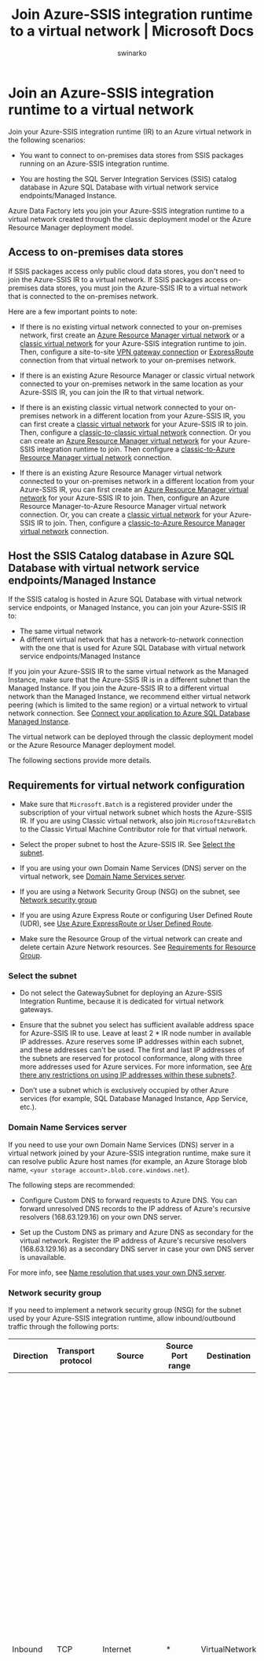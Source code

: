 ﻿---
title: Join Azure-SSIS integration runtime to a virtual network | Microsoft Docs
description: Learn how to join the Azure-SSIS integration runtime to an Azure virtual network. 
services: data-factory
documentationcenter: ''
ms.service: data-factory
ms.workload: data-services
ms.tgt_pltfrm: na
ms.devlang: na
ms.topic: conceptual
ms.date: 06/27/2018
author: swinarko
ms.author: sawinark
ms.reviewer: douglasl
manager: craigg
---

# Join an Azure-SSIS integration runtime to a virtual network
Join your Azure-SSIS integration runtime (IR) to an Azure virtual network in the following scenarios: 

- You want to connect to on-premises data stores from SSIS packages running on an Azure-SSIS integration runtime. 

- You are hosting the SQL Server Integration Services (SSIS) catalog database in Azure SQL Database with virtual network service endpoints/Managed Instance. 

 Azure Data Factory lets you join your Azure-SSIS integration runtime to a virtual network created through the classic deployment model or the Azure Resource Manager deployment model. 

## Access to on-premises data stores
If SSIS packages access only public cloud data stores, you don't need to join the Azure-SSIS IR to a virtual network. If SSIS packages access on-premises data stores, you must join the Azure-SSIS IR to a virtual network that is connected to the on-premises network. 

Here are a few important points to note: 

- If there is no existing virtual network connected to your on-premises network, first create an [Azure Resource Manager virtual network](../virtual-network/quick-create-portal.md#create-a-virtual-network) or a [classic virtual network](../virtual-network/virtual-networks-create-vnet-classic-pportal.md) for your Azure-SSIS integration runtime to join. Then, configure a site-to-site [VPN gateway connection](../vpn-gateway/vpn-gateway-howto-site-to-site-classic-portal.md) or [ExpressRoute](../expressroute/expressroute-howto-linkvnet-classic.md) connection from that virtual network to your on-premises network. 

- If there is an existing Azure Resource Manager or classic virtual network connected to your on-premises network in the same location as your Azure-SSIS IR, you can join the IR to that virtual network. 

- If there is an existing classic virtual network connected to your on-premises network in a different location from your Azure-SSIS IR, you can first create a [classic virtual network](../virtual-network/virtual-networks-create-vnet-classic-pportal.md) for your Azure-SSIS IR to join. Then, configure a [classic-to-classic virtual network](../vpn-gateway/vpn-gateway-howto-vnet-vnet-portal-classic.md) connection. Or you can create an [Azure Resource Manager virtual network](../virtual-network/quick-create-portal.md#create-a-virtual-network) for your Azure-SSIS integration runtime to join. Then configure a [classic-to-Azure Resource Manager virtual network](../vpn-gateway/vpn-gateway-connect-different-deployment-models-portal.md) connection. 
 
- If there is an existing Azure Resource Manager virtual network connected to your on-premises network in a different location from your Azure-SSIS IR, you can first create an [Azure Resource Manager virtual network](../virtual-network/quick-create-portal.md##create-a-virtual-network) for your Azure-SSIS IR to join. Then, configure an Azure Resource Manager-to-Azure Resource Manager virtual network connection. Or, you can create a [classic virtual network](../virtual-network/virtual-networks-create-vnet-classic-pportal.md) for your Azure-SSIS IR to join. Then, configure a [classic-to-Azure Resource Manager virtual network](../vpn-gateway/vpn-gateway-connect-different-deployment-models-portal.md) connection. 

## Host the SSIS Catalog database in Azure SQL Database with virtual network service endpoints/Managed Instance
If the SSIS catalog is hosted in Azure SQL Database with virtual network service endpoints, or Managed Instance, you can join your Azure-SSIS IR to: 

- The same virtual network 
- A different virtual network that has a network-to-network connection with the one that is used for Azure SQL Database with virtual network service endpoints/Managed Instance 

If you join your Azure-SSIS IR to the same virtual network as the Managed Instance, make sure that the Azure-SSIS IR is in a different subnet than the  Managed Instance. If you join the Azure-SSIS IR to a different virtual network than the Managed Instance, we recommend either virtual network peering (which is limited to the same region) or a virtual network to virtual network connection. See [Connect your application to Azure SQL Database Managed Instance](../sql-database/sql-database-managed-instance-connect-app.md).

The virtual network can be deployed through the classic deployment model or the Azure Resource Manager deployment model.

The following sections provide more details. 

## Requirements for virtual network configuration
-   Make sure that `Microsoft.Batch` is a registered provider under the subscription of your virtual network subnet which hosts the Azure-SSIS IR. If you are using Classic virtual network, also join `MicrosoftAzureBatch` to the Classic Virtual Machine Contributor role for that virtual network. 

-   Select the proper subnet to host the Azure-SSIS IR. See [Select the subnet](#subnet). 

-   If you are using your own Domain Name Services (DNS) server on the virtual network, see [Domain Name Services server](#dns_server). 

-   If you are using a Network Security Group (NSG) on the subnet, see [Network security group](#nsg) 

-   If you are using Azure Express Route or configuring User Defined Route (UDR), see [Use Azure ExpressRoute or User Defined Route](#route). 

-   Make sure the Resource Group of the virtual network can create and delete certain Azure Network resources. See [Requirements for Resource Group](#resource-group). 

### <a name="subnet"></a> Select the subnet
-   Do not select the GatewaySubnet for deploying an Azure-SSIS Integration Runtime, because it is dedicated for virtual network gateways. 

-   Ensure that the subnet you select has sufficient available address space for Azure-SSIS IR to use. Leave at least 2 * IR node number in available IP addresses. Azure reserves some IP addresses within each subnet, and these addresses can't be used. The first and last IP addresses of the subnets are reserved for protocol conformance, along with three more addresses used for Azure services. For more information, see [Are there any restrictions on using IP addresses within these subnets?](../virtual-network/virtual-networks-faq.md#are-there-any-restrictions-on-using-ip-addresses-within-these-subnets). 

-   Don’t use a subnet which is exclusively occupied by other Azure services (for example, SQL Database Managed Instance, App Service, etc.). 

### <a name="dns_server"></a> Domain Name Services server 
If you need to use your own Domain Name Services (DNS) server in a virtual network joined by your Azure-SSIS integration runtime, make sure it can resolve public Azure host names (for example, an Azure Storage blob name, `<your storage account>.blob.core.windows.net`). 

The following steps are recommended: 

-   Configure Custom DNS to forward requests to Azure DNS. You can forward unresolved DNS records to the IP address of Azure's recursive resolvers (168.63.129.16) on your own DNS server. 

-   Set up the Custom DNS as primary and Azure DNS as secondary for the virtual network. Register the IP address of Azure's recursive resolvers (168.63.129.16) as a secondary DNS server in case your own DNS server is unavailable. 

For more info, see [Name resolution that uses your own DNS server](../virtual-network/virtual-networks-name-resolution-for-vms-and-role-instances.md#name-resolution-that-uses-your-own-dns-server). 

### <a name="nsg"></a> Network security group
If you need to implement a network security group (NSG) for the subnet used by your Azure-SSIS integration runtime, allow inbound/outbound traffic through the following ports: 

| Direction | Transport protocol | Source | Source Port range | Destination | Destination Port range | Comments |
|---|---|---|---|---|---|---|
| Inbound | TCP | Internet | * | VirtualNetwork | 29876, 29877 (if you join the IR to an Azure Resource Manager virtual network) <br/><br/>10100, 20100, 30100 (if you join the IR to a classic virtual network)| The Data Factory service uses these ports to communicate with the nodes of your Azure-SSIS integration runtime in the virtual network. <br/><br/> Whether you create a subnet-level NSG or not, Data Factory always configures an NSG at the level of the network interface cards (NICs) attached to the virtual machines that host the Azure-SSIS IR. Only inbound traffic from Data Factory IP addresses on the specified ports is allowed by that NIC-level NSG. Even if you open these ports to Internet traffic at the subnet level, traffic from IP addresses that are not Data Factory IP addresses is blocked at the NIC level. |
| Outbound | TCP | VirtualNetwork | * | Internet | 443 | The nodes of your Azure-SSIS integration runtime in the virtual network use this port to access Azure services, such as Azure Storage and Azure Event Hubs. |
| Outbound | TCP | VirtualNetwork | * | Internet or Sql | 1433, 11000-11999, 14000-14999 | The nodes of your Azure-SSIS integration runtime in the virtual network use these ports to access SSISDB hosted by your Azure SQL Database server - This purpose is not applicable to SSISDB hosted by Managed Instance. |
||||||||

### <a name="route"></a> Use Azure ExpressRoute or User Defined Route
You can connect an [Azure ExpressRoute](https://azure.microsoft.com/services/expressroute/) circuit to your virtual network infrastructure to extend your on-premises network to Azure. 

A common configuration is to use forced tunneling (advertise a BGP route, 0.0.0.0/0 to the virtual network) which forces outbound Internet traffic from the virtual network flow to on-premises network appliance for inspection and logging. This traffic flow breaks connectivity between the Azure-SSIS IR in the virtual network with dependent Azure Data Factory services. The solution is to define one (or more) [user-defined routes (UDRs)](../virtual-network/virtual-networks-udr-overview.md) on the subnet that contains the Azure-SSIS IR. A UDR defines subnet-specific routes that are honored instead of the BGP route. 

Or you can define user-defined routes (UDRs) to force outbound Internet traffic from the subnet which hosts the Azure-SSIS IR to another subnet, which hosts a Virtual Network Appliance as a firewall or a DMZ host for inspection and logging. 

In both cases, apply a 0.0.0.0/0 route with the next hop type as **Internet** on the subnet which hosts the Azure-SSIS IR, so that communication between the Data Factory service and the Azure-SSIS IS IR can succeed. 

![Add a route](media/join-azure-ssis-integration-runtime-virtual-network/add-route-for-vnet.png)

If you're concerned about losing the ability to inspect outbound Internet traffic from that subnet, you can also add an NSG rule on the subnet to restrict outbound destinations to [Azure data center IP addresses](https://www.microsoft.com/download/details.aspx?id=41653). 

See [this PowerShell script](https://gallery.technet.microsoft.com/scriptcenter/Adds-Azure-Datacenter-IP-dbeebe0c) for an example. You have to run the script weekly to keep the Azure data center IP address list up-to-date. 

### <a name="resource-group"></a> Requirements for Resource Group
-   The Azure-SSIS IR needs to create certain network resources under the same resource group as the virtual network. These resources include the following:
    -   An Azure load balancer, with the name *<Guid>-azurebatch-cloudserviceloadbalancer*.
    -   An Azure public IP address, with the name *<Guid>-azurebatch-cloudservicepublicip*.
    -   A network work security group, with the name *<Guid>-azurebatch-cloudservicenetworksecuritygroup*. 

-   Make sure that you don't have any resource lock on the Resource Group or Subscription to which the virtual network belongs. If you configure either a read-only lock or a delete lock, starting and stopping the IR may fail or hang. 

-   Make sure that you don't have an Azure policy which prevents the following resources from being created under the Resource Group or Subscription to which the virtual network belongs: 
    -   Microsoft.Network/LoadBalancers 
    -   Microsoft.Network/NetworkSecurityGroups 
    -   Microsoft.Network/PublicIPAddresses 

## Azure portal (Data Factory UI)
This section shows you how to join an existing Azure-SSIS runtime to a virtual network (classic or Azure Resource Manager) by using the Azure portal and Data Factory UI. First, you need to configure the virtual network appropriately before joining your Azure-SSIS IR to it. Go through one of the next two sections based on the type of your virtual network (classic or Azure Resource Manager). Then, continue with the third section to join your Azure-SSIS IR to the virtual network. 

### Use the portal to configure an Azure Resource Manager virtual network
You need to configure a virtual network before you can join an Azure-SSIS IR to it. 

1. Start Microsoft Edge or Google Chrome. Currently, the Data Factory UI is supported only in those web browsers. 

1. Sign in to the [Azure portal](https://portal.azure.com). 

1. Select **More services**. Filter for and select **Virtual networks**. 

1. Filter for and select your virtual network in the list. 

1. On the **Virtual network** page, select **Properties**. 

1. Select the copy button for **RESOURCE ID** to copy the resource ID for the virtual network to the clipboard. Save the ID from the clipboard in OneNote or a file. 

1. Select **Subnets** on the left menu. Ensure that the number of **available addresses** is greater than the nodes in your Azure-SSIS integration runtime. 

1. Verify that the Azure Batch provider is registered in the Azure subscription that has the virtual network. Or, register the Azure Batch provider. If you already have an Azure Batch account in your subscription, then your subscription is registered for Azure Batch. (If you create the Azure-SSIS IR in the Data Factory portal, the Azure Batch provider is automatically registered for you.) 

   a. In Azure portal, select **Subscriptions** on the left menu. 

   b. Select your subscription. 

   c. Select **Resource providers** on the left, and confirm that **Microsoft.Batch** is a registered provider. 

   ![Confirmation of "Registered" status](media/join-azure-ssis-integration-runtime-virtual-network/batch-registered-confirmation.png)

   If you don't see **Microsoft.Batch** in the list, to register it, [create an empty Azure Batch account](../batch/batch-account-create-portal.md) in your subscription. You can delete it later. 

### Use the portal to configure a classic virtual network
You need to configure a virtual network before you can join an Azure-SSIS IR to it. 

1. Start Microsoft Edge or Google Chrome. Currently, the Data Factory UI is supported only in these web browsers. 

1. Sign in to the [Azure portal](https://portal.azure.com). 

1. Select **More services**. Filter for and select **Virtual networks (classic)**. 

1. Filter for and select your virtual network in the list. 

1. On the **Virtual network (classic)** page, select **Properties**. 

   ![Classic virtual network resource ID](media/join-azure-ssis-integration-runtime-virtual-network/classic-vnet-resource-id.png)

1. Select the copy button for **RESOURCE ID** to copy the resource ID for the classic network to the clipboard. Save the ID from the clipboard in OneNote or a file. 

1. Select **Subnets** on the left menu. Ensure that the number of **available addresses** is greater than the nodes in your Azure-SSIS integration runtime. 

   ![Number of available addresses in the virtual network](media/join-azure-ssis-integration-runtime-virtual-network/number-of-available-addresses.png)

1. Join **MicrosoftAzureBatch** to the **Classic Virtual Machine Contributor** role for the virtual network. 

	a. Select **Access control (IAM)** on the left menu, and select **Add** on the toolbar. 

	!["Access control" and "Add" buttons](media/join-azure-ssis-integration-runtime-virtual-network/access-control-add.png)

	b. On the **Add permissions** page, select **Classic Virtual Machine Contributor** for **Role**. Paste **ddbf3205-c6bd-46ae-8127-60eb93363864** in the **Select** box, and then select **Microsoft Azure Batch** from the list of search results. 

	![Search results on "Add permissions" page](media/join-azure-ssis-integration-runtime-virtual-network/azure-batch-to-vm-contributor.png)

	c. Select **Save** to save the settings and to close the page. 

	![Save access settings](media/join-azure-ssis-integration-runtime-virtual-network/save-access-settings.png)

	d. Confirm that you see **Microsoft Azure Batch** in the list of contributors. 

	![Confirm Azure Batch access](media/join-azure-ssis-integration-runtime-virtual-network/azure-batch-in-list.png)

1. Verify that the Azure Batch provider is registered in the Azure subscription that has the virtual network. Or, register the Azure Batch provider. If you already have an Azure Batch account in your subscription, then your subscription is registered for Azure Batch. (If you create the Azure-SSIS IR in the Data Factory portal, the Azure Batch provider is automatically registered for you.) 

   a. In Azure portal, select **Subscriptions** on the left menu. 

   b. Select your subscription. 

   c. Select **Resource providers** on the left, and confirm that **Microsoft.Batch** is a registered provider. 

   ![Confirmation of "Registered" status](media/join-azure-ssis-integration-runtime-virtual-network/batch-registered-confirmation.png)

   If you don't see **Microsoft.Batch** in the list, to register it, [create an empty Azure Batch account](../batch/batch-account-create-portal.md) in your subscription. You can delete it later. 

### Join the Azure-SSIS IR to a virtual network
1. Start Microsoft Edge or Google Chrome. Currently, the Data Factory UI is supported only in those web browsers. 

1. In the [Azure portal](https://portal.azure.com), select **Data factories** on the left menu. If you don't see **Data factories** on the menu, select **More services**, and the select **Data factories** in the **INTELLIGENCE + ANALYTICS** section. 

   ![List of data factories](media/join-azure-ssis-integration-runtime-virtual-network/data-factories-list.png)

1. Select your data factory with the Azure-SSIS integration runtime in the list. You see the home page for your data factory. Select the **Author & Deploy** tile. You see the Data Factory UI on a separate tab. 

   ![Data factory home page](media/join-azure-ssis-integration-runtime-virtual-network/data-factory-home-page.png)

1. In the Data Factory UI, switch to the **Edit** tab, select **Connections**, and switch to the **Integration Runtimes** tab. 

   !["Integration runtimes" tab](media/join-azure-ssis-integration-runtime-virtual-network/integration-runtimes-tab.png)

1. If your Azure-SSIS IR is running, in the integration runtime list, select the **Stop** button in the **Actions** column for your Azure-SSIS IR. You cannot edit an IR until you stop it. 

   ![Stop the IR](media/join-azure-ssis-integration-runtime-virtual-network/stop-ir-button.png)

1. In the integration runtime list, select the **Edit** button in the **Actions** column for your Azure-SSIS IR. 

   ![Edit the integration runtime](media/join-azure-ssis-integration-runtime-virtual-network/integration-runtime-edit.png)

1. On the **General Settings** page of the **Integration Runtime Setup** window, select **Next**. 

   ![General settings for IR setup](media/join-azure-ssis-integration-runtime-virtual-network/ir-setup-general-settings.png)

1. On the **SQL Settings** page, enter the administrator password, and select **Next**. 

   ![SQL Server settings for IR setup](media/join-azure-ssis-integration-runtime-virtual-network/ir-setup-sql-settings.png)

1. On the **Advanced Settings** page, do the following actions: 

   a. Select the check box for **Select a VNet for your Azure-SSIS Integration Runtime to join and allow Azure services to configure VNet permissions/settings**. 

   b. For **Type**, select whether the virtual network is a classic virtual network or an Azure Resource Manager virtual network. 

   c. For **VNet Name**, select your virtual network. 

   d. For **Subnet Name**, select your subnet in the virtual network. 

   e. Click **VNet Validation** and if successful, click **Update**. 

   ![Advanced settings for IR setup](media/join-azure-ssis-integration-runtime-virtual-network/ir-setup-advanced-settings.png)

1. Now, you can start the IR by using the **Start** button in the **Actions** column for your Azure-SSIS IR. It takes approximately 20 to 30 minutes to start an Azure-SSIS IR. 

## Azure PowerShell

### Configure a virtual network
You need to configure a virtual network before you can join your Azure-SSIS IR to it. To automatically configure virtual network permissions/settings for your Azure-SSIS integration runtime to join the virtual network, add the following script:

```powershell
# Make sure to run this script against the subscription to which the virtual network belongs.
if(![string]::IsNullOrEmpty($VnetId) -and ![string]::IsNullOrEmpty($SubnetName))
{
    # Register to the Azure Batch resource provider
    $BatchApplicationId = "ddbf3205-c6bd-46ae-8127-60eb93363864"
    $BatchObjectId = (Get-AzureRmADServicePrincipal -ServicePrincipalName $BatchApplicationId).Id
    Register-AzureRmResourceProvider -ProviderNamespace Microsoft.Batch
    while(!(Get-AzureRmResourceProvider -ProviderNamespace "Microsoft.Batch").RegistrationState.Contains("Registered"))
    {
    Start-Sleep -s 10
    }
    if($VnetId -match "/providers/Microsoft.ClassicNetwork/")
    {
        # Assign the VM contributor role to Microsoft.Batch
        New-AzureRmRoleAssignment -ObjectId $BatchObjectId -RoleDefinitionName "Classic Virtual Machine Contributor" -Scope $VnetId
    }
}
```

### Create an Azure-SSIS IR and join it to a virtual network
You can create an Azure-SSIS IR and join it to a virtual network at the same time. For the complete script and instructions, see [Create an Azure-SSIS integration runtime](create-azure-ssis-integration-runtime.md#azure-powershell).

### Join an existing Azure-SSIS IR to a virtual network
The script in the [Create an Azure-SSIS integration runtime](create-azure-ssis-integration-runtime.md) article shows you how to create an Azure-SSIS IR and join it to a virtual network in the same script. If you have an existing Azure-SSIS IR, perform the following steps to join it to the virtual network: 
1. Stop the Azure-SSIS IR. 
1. Configure the Azure-SSIS IR to join the virtual network. 
1. Start the Azure-SSIS IR. 

### Define the variables
```powershell
$ResourceGroupName = "<your Azure resource group name>"
$DataFactoryName = "<your Data Factory name>" 
$AzureSSISName = "<your Azure-SSIS IR name>"
# Specify the information about your classic or Azure Resource Manager virtual network.
$VnetId = "<your Azure virtual network resource ID>"
$SubnetName = "<the name of subnet in your virtual network>"
```

### Stop the Azure-SSIS IR
Stop the Azure-SSIS integration runtime before you can join it to a virtual network. This command releases all of its nodes and stops billing:

```powershell
Stop-AzureRmDataFactoryV2IntegrationRuntime -ResourceGroupName $ResourceGroupName `
                                            -DataFactoryName $DataFactoryName `
                                            -Name $AzureSSISName `
                                            -Force 
```

### Configure virtual network settings for the Azure-SSIS IR to join
```powershell
# Make sure to run this script against the subscription to which the virtual network belongs.
if(![string]::IsNullOrEmpty($VnetId) -and ![string]::IsNullOrEmpty($SubnetName))
{
    # Register to the Azure Batch resource provider
    $BatchApplicationId = "ddbf3205-c6bd-46ae-8127-60eb93363864"
    $BatchObjectId = (Get-AzureRmADServicePrincipal -ServicePrincipalName $BatchApplicationId).Id
    Register-AzureRmResourceProvider -ProviderNamespace Microsoft.Batch
    while(!(Get-AzureRmResourceProvider -ProviderNamespace "Microsoft.Batch").RegistrationState.Contains("Registered"))
    {
        Start-Sleep -s 10
    }
    if($VnetId -match "/providers/Microsoft.ClassicNetwork/")
    {
        # Assign VM contributor role to Microsoft.Batch
        New-AzureRmRoleAssignment -ObjectId $BatchObjectId -RoleDefinitionName "Classic Virtual Machine Contributor" -Scope $VnetId
    }
}
```

### Configure the Azure-SSIS IR
To configure the Azure-SSIS integration runtime to join the virtual network, run the `Set-AzureRmDataFactoryV2IntegrationRuntime` command: 

```powershell
Set-AzureRmDataFactoryV2IntegrationRuntime -ResourceGroupName $ResourceGroupName `
                                           -DataFactoryName $DataFactoryName `
                                           -Name $AzureSSISName `
                                           -Type Managed `
                                           -VnetId $VnetId `
                                           -Subnet $SubnetName
```

### Start the Azure-SSIS IR
To start the Azure-SSIS integration runtime, run the following command: 

```powershell
Start-AzureRmDataFactoryV2IntegrationRuntime -ResourceGroupName $ResourceGroupName `
                                             -DataFactoryName $DataFactoryName `
                                             -Name $AzureSSISName `
                                             -Force

```

This command takes 20 to 30 minutes to finish.

## Next steps
For more information about the Azure-SSIS runtime, see the following topics: 
- [Azure-SSIS integration runtime](concepts-integration-runtime.md#azure-ssis-integration-runtime). This article provides conceptual information about integration runtimes in general, including the Azure-SSIS IR. 
- [Tutorial: deploy SSIS packages to Azure](tutorial-create-azure-ssis-runtime-portal.md). This article provides step-by-step instructions to create an Azure-SSIS IR. It uses Azure SQL Database to host the SSIS catalog. 
- [Create an Azure-SSIS integration runtime](create-azure-ssis-integration-runtime.md). This article expands on the tutorial and provides instructions on using Azure SQL Database with virtual network service endpoints/Managed Instance to host the SSIS catalog and joining the IR to a virtual network. 
- [Monitor an Azure-SSIS IR](monitor-integration-runtime.md#azure-ssis-integration-runtime). This article shows you how to retrieve information about an Azure-SSIS IR and descriptions of statuses in the returned information. 
- [Manage an Azure-SSIS IR](manage-azure-ssis-integration-runtime.md). This article shows you how to stop, start, or remove an Azure-SSIS IR. It also shows you how to scale out your Azure-SSIS IR by adding nodes. 
